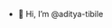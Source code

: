 - 👋 Hi, I’m @aditya-tibile


<!---
aditya-tibile/aditya-tibile is a ✨ special ✨ repository because its `README.md` (this file) appears on your GitHub profile.
You can click the Preview link to take a look at your changes.
--->
